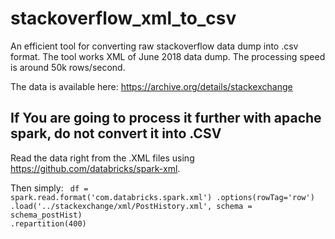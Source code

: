 # stackoverflow_xml_to_csv
An efficient tool for converting raw stackoverflow data dump into .csv format. The tool works XML of June 2018 data dump. The processing speed is around 50k rows/second. 

The data is available here: https://archive.org/details/stackexchange

## If You are going to process it further with apache spark, do not convert it into .CSV 
Read the data right from the .XML files using https://github.com/databricks/spark-xml. 

Then simply:
<code>
df = spark.read.format('com.databricks.spark.xml')
  .options(rowTag='row')
  .load('../stackexchange/xml/PostHistory.xml', schema = schema_postHist)
  .repartition(400)
</code>
